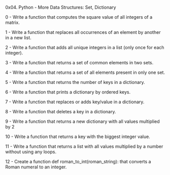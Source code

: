 0x04. Python - More Data Structures: Set, Dictionary

0 - Write a function that computes the square value of all integers of a matrix.

1 - Write a function that replaces all occurrences of an element by another in a new list.

2 - Write a function that adds all unique integers in a list (only once for each integer).

3 - Write a function that returns a set of common elements in two sets.

4 - Write a function that returns a set of all elements present in only one set.

5 - Write a function that returns the number of keys in a dictionary.

6 - Write a function that prints a dictionary by ordered keys.

7 - Write a function that replaces or adds key/value in a dictionary.

8 - Write a function that deletes a key in a dictionary.

9 - Write a function that returns a new dictionary with all values multiplied by 2

10 - Write a function that returns a key with the biggest integer value.

11 - Write a function that returns a list with all values multiplied by a number without using any loops.

12 - Create a function def roman_to_int(roman_string): that converts a Roman numeral to an integer.
